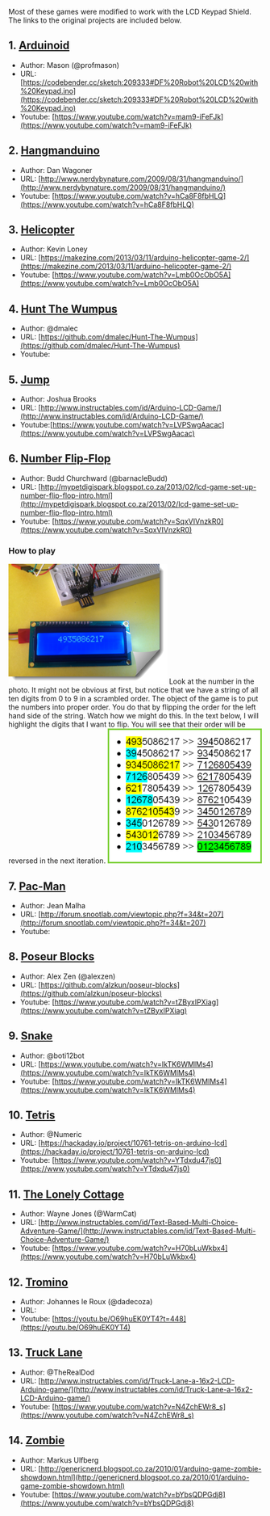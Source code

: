 Most of these games were modified to work with the LCD Keypad Shield. The links to the original projects are included below.


## 1. [Arduinoid](sketches/Arduinoid/)
* Author: Mason (@profmason)
* URL: [https://codebender.cc/sketch:209333#DF%20Robot%20LCD%20with%20Keypad.ino](https://codebender.cc/sketch:209333#DF%20Robot%20LCD%20with%20Keypad.ino)
* Youtube: [https://www.youtube.com/watch?v=mam9-iFeFJk](https://www.youtube.com/watch?v=mam9-iFeFJk)


## 2. [Hangmanduino](sketches/Hangman/)
* Author: Dan Wagoner
* URL: [http://www.nerdybynature.com/2009/08/31/hangmanduino/](http://www.nerdybynature.com/2009/08/31/hangmanduino/)
* Youtube: [https://www.youtube.com/watch?v=hCa8F8fbHLQ](https://www.youtube.com/watch?v=hCa8F8fbHLQ)


## 3. [Helicopter](sketches/Helecopter/)
* Author: Kevin Loney
* URL: [https://makezine.com/2013/03/11/arduino-helicopter-game-2/](https://makezine.com/2013/03/11/arduino-helicopter-game-2/)
* Youtube: [https://www.youtube.com/watch?v=Lmb0OcObO5A](https://www.youtube.com/watch?v=Lmb0OcObO5A)


## 4. [Hunt The Wumpus](sketches/HuntTheWumpus/)
* Author: @dmalec
* URL: [https://github.com/dmalec/Hunt-The-Wumpus](https://github.com/dmalec/Hunt-The-Wumpus)
* Youtube:


## 5. [Jump](sketches/Jump/)
* Author: Joshua Brooks
* URL: [http://www.instructables.com/id/Arduino-LCD-Game/](http://www.instructables.com/id/Arduino-LCD-Game/)
* Youtube:[https://www.youtube.com/watch?v=LVPSwgAacac](https://www.youtube.com/watch?v=LVPSwgAacac)


## 6. [Number Flip-Flop](sketches/NumberFlipFlop/)
* Author: Budd Churchward (@barnacleBudd)
* URL: [http://mypetdigispark.blogspot.co.za/2013/02/lcd-game-set-up-number-flip-flop-intro.html](http://mypetdigispark.blogspot.co.za/2013/02/lcd-game-set-up-number-flip-flop-intro.html)
* Youtube: [https://www.youtube.com/watch?v=SqxVIVnzkR0](https://www.youtube.com/watch?v=SqxVIVnzkR0)

### How to play
![Number Flip-Flop](images/REV01.png?raw=true "Number Flip-Flop")
Look at the number in the photo. It might not be obvious at first, but notice that we have a string of all ten digits from 0 to 9 in a scrambled order.
The object of the game is to put the numbers into proper order. You do that by flipping the order for the left hand side of the string. Watch how we might do this.
In the text below, I will highlight the digits that I want to flip. You will see that their order will be reversed in the next iteration.
![Numbers](images/numbers.png?raw=true "Numbers")


## 7. [Pac-Man](sketches/Pacman/)
* Author: Jean Malha
* URL: [http://forum.snootlab.com/viewtopic.php?f=34&t=207](http://forum.snootlab.com/viewtopic.php?f=34&t=207)
* Youtube: 


## 8. [Poseur Blocks](sketches/PoseurBlocks/)
* Author: Alex Zen (@alexzen)
* URL: [https://github.com/alzkun/poseur-blocks](https://github.com/alzkun/poseur-blocks)
* Youtube: [https://www.youtube.com/watch?v=tZByxIPXiag](https://www.youtube.com/watch?v=tZByxIPXiag)


## 9. [Snake](sketches/Snake/) 
* Author: @boti12bot
* URL: [https://www.youtube.com/watch?v=IkTK6WMlMs4](https://www.youtube.com/watch?v=IkTK6WMlMs4)
* Youtube: [https://www.youtube.com/watch?v=IkTK6WMlMs4](https://www.youtube.com/watch?v=IkTK6WMlMs4)


## 10. [Tetris](sketches/Tetris/)
* Author: @Numeric
* URL: [https://hackaday.io/project/10761-tetris-on-arduino-lcd](https://hackaday.io/project/10761-tetris-on-arduino-lcd)
* Youtube: [https://www.youtube.com/watch?v=YTdxdu47js0](https://www.youtube.com/watch?v=YTdxdu47js0)


## 11. [The Lonely Cottage](sketches/Cottage/)
* Author: Wayne Jones (@WarmCat)
* URL: [http://www.instructables.com/id/Text-Based-Multi-Choice-Adventure-Game/](http://www.instructables.com/id/Text-Based-Multi-Choice-Adventure-Game/)
* Youtube: [https://www.youtube.com/watch?v=H70bLuWkbx4](https://www.youtube.com/watch?v=H70bLuWkbx4)


## 12. [Tromino](sketches/Tromino/)
* Author: Johannes le Roux (@dadecoza)
* URL: 
* Youtube: [https://youtu.be/O69huEK0YT4?t=448](https://youtu.be/O69huEK0YT4)


## 13. [Truck Lane](sketches/TruckLane/)
* Author: @TheRealDod
* URL: [http://www.instructables.com/id/Truck-Lane-a-16x2-LCD-Arduino-game/](http://www.instructables.com/id/Truck-Lane-a-16x2-LCD-Arduino-game/)
* Youtube: [https://www.youtube.com/watch?v=N4ZchEWr8_s](https://www.youtube.com/watch?v=N4ZchEWr8_s)


## 14. [Zombie](sketches/Zombie/)
* Author:  Markus Ulfberg
* URL:  [http://genericnerd.blogspot.co.za/2010/01/arduino-game-zombie-showdown.html](http://genericnerd.blogspot.co.za/2010/01/arduino-game-zombie-showdown.html)
* Youtube: [https://www.youtube.com/watch?v=bYbsQDPGdj8](https://www.youtube.com/watch?v=bYbsQDPGdj8)

